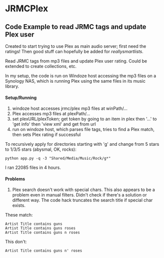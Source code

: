# JRMCPlex

## Code Example to read JRMC tags and update Plex user

Created to start trying to use Plex as main audio server; first need the ratings! Then good stuff can hopefully be added for *reallysmartlists*.

Read JRMC tags from mp3 files and update Plex user rating.  Could be extended to create collections, etc.

In my setup, the code is run on Windoze host accessing the mp3 files on a Synology NAS, which is running Plex using the same files in its music library.  

#### Setup/Running

1. windoze host accesses jrmc/plex mp3 files at winPath/...
2. Plex accesses mp3 files at plexPath/...
3. set plexURL/plexToken; get token by going to an item in plex then '...' to 'get info' then 'view xml' and get from url
4. run on windoze host, which parses file tags, tries to find a Plex match, then sets Plex rating if successful

To recursively apply for directories starting with 'g' and change from 5 stars to 1/3/5 stars (abysmal, OK, rocks):

```
python app.py -q -3 "Shared/Media/Music/Rock/g*" 
```

I ran 22085 files in 4 hours.



#### Problems

1. Plex search doesn't work with special chars.  This also appears to be a problem even in manual filters.  Didn't check if there's a solution or different way.  The code hack truncates the search title if special char exists.

These match:

```
Artist Title contains guns
Artist Title contains guns roses
Artist Title contains guns n roses
```

This don't:

```
Artist Title contains guns n' roses
```


